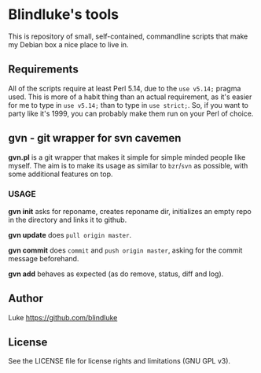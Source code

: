 Blindluke's tools
=================

This is repository of small, self-contained, commandline scripts that
make my Debian box a nice place to live in.

Requirements
------------

All of the scripts require at least Perl 5.14, due to the `use v5.14;`
pragma used. This is more of a habit thing than an actual requirement,
as it's easier for me to type in `use v5.14;` than to type in `use
strict;`. So, if you want to party like it's 1999, you can probably
make them run on your Perl of choice.

gvn - git wrapper for svn cavemen
---------------------------------

**gvn.pl** is a git wrapper that makes it simple for simple minded
people like myself. The aim is to make its usage as similar to
`bzr`/`svn` as possible, with some additional features on top.

### USAGE ###

**gvn init** asks for reponame, creates reponame dir, initializes an
empty repo in the directory and links it to github.

**gvn update** does `pull origin master`.

**gvn commit** does `commit` and `push origin master`, asking for the
commit message beforehand.

**gvn add** behaves as expected (as do remove, status, diff and log).

Author
------

Luke <https://github.com/blindluke>

License
-------

See the LICENSE file for license rights and limitations (GNU GPL v3).

